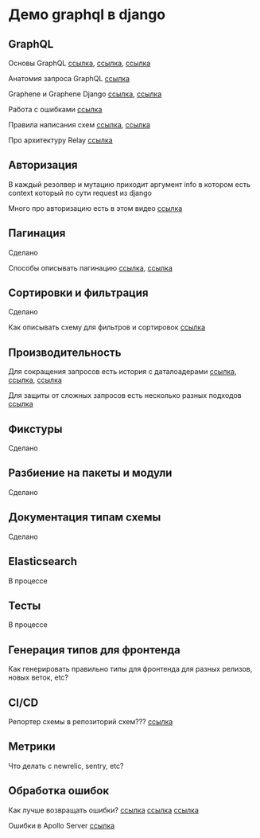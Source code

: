 # Демо graphql в django

## GraphQL
Основы GraphQL [ссылка][1], [ссылка][2], [ссылка][3]

Анатомия запроса GraphQL [ссылка][4]

Graphene и Graphene Django [ссылка][5], [ссылка][6]

Работа с ошибками [ссылка][7]

Правила написания схем [ссылка][8], [ссылка][9]

Про архитектуру Relay [ссылка][10]

## Авторизация
В каждый резолвер и мутацию приходит аргумент info в котором есть context который по сути request из django

Много про авторизацию есть в этом видео [ссылка][11]

## Пагинация
Сделано

Способы описывать пагинацию [ссылка][12], [ссылка][13]

## Сортировки и фильтрация
Сделано

Как описывать схему для фильтров и сортировок [ссылка][14]

## Производительность 
Для сокращения запросов есть история с даталоадерами [ссылка][15], [ссылка][16], [ссылка][17]

Для защиты от сложных запросов есть несколько разных подходов [ссылка][18]

## Фикстуры
Сделано
 
## Разбиение на пакеты и модули
Сделано

## Документация типам схемы
Сделано

## Elasticsearch
В процессе

## Тесты
В процессе

## Генерация типов для фронтенда
Как генерировать правильно типы для фронтенда для разных релизов, новых веток, etc?

## CI/CD
Репортер схемы в репозиторий схем??? [ссылка][19]

## Метрики
Что делать с newrelic, sentry, etc?

## Обработка ошибок
Как лучше возвращать ошибки? [ссылка][21] [ссылка][22] [ссылка][23]

Ошибки в Apollo Server [ссылка][20]

[1]: https://www.apollographql.com/blog/the-basics-of-graphql-in-5-links-9e1dc4cac055/
[2]: https://www.apollographql.com/blog/graphql-explained-5844742f195e/
[3]: https://www.youtube.com/watch?v=F4vHSHzpO1g
[4]: https://www.apollographql.com/blog/the-anatomy-of-a-graphql-query-6dffa9e9e747/
[5]: https://docs.graphene-python.org/en/latest/types/schema/ 
[6]: https://docs.graphene-python.org/projelcts/django/en/latest/installation/
[7]: https://www.apollographql.com/blog/full-stack-error-handling-with-graphql-apollo-5c12da407210/
[8]: https://github.com/nodkz/graphql-rules-ru/tree/master/docs
[9]: https://www.youtube.com/watch?v=tASEYJXdO_c
[10]: https://www.apollographql.com/blog/explaining-graphql-connections-c48b7c3d6976/
[11]: https://www.youtube.com/watch?v=NnnvOPdstzg&t=1892s
[12]: https://www.apollographql.com/blog/understanding-pagination-rest-graphql-and-relay-b10f835549e7/
[13]: https://github.com/nodkz/graphql-rules-ru/blob/master/docs/05-list/5.4-pagination.md
[14]: https://www.youtube.com/watch?v=dDxUu-K2qdE
[15]: https://www.youtube.com/watch?v=NnnvOPdstzg&t=1892s
[16]: https://apirobot.me/posts/django-graphql-solving-n-1-problem-using-dataloaders
[17]: https://blog.logrocket.com/designing-graphql-server-optimal-performance/
[18]: https://www.apollographql.com/blog/securing-your-graphql-api-from-malicious-queries-16130a324a6b/
[19]: https://www.apollographql.com/blog/track-schema-changes-with-apollo-schema-reporting/
[20]: https://www.apollographql.com/blog/full-stack-error-handling-with-graphql-apollo-5c12da407210/
[21]: https://github.com/nodkz/graphql-rules-ru/blob/master/docs/06-mutations/6.6.4-payload-errors.md
[22]: https://www.facebook.com/MoscowGraphql/videos/206572663566137/
[23]: https://github.com/nodkz/conf-talks/tree/master/articles/graphql/errors